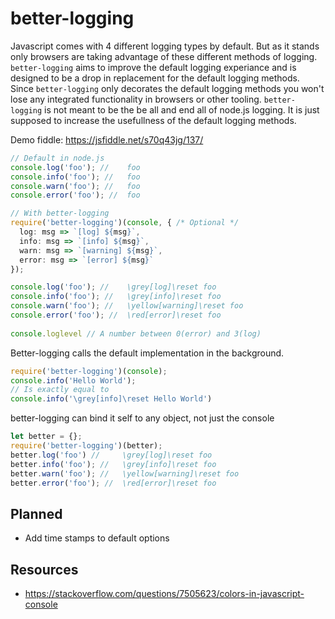 
# better-logging
Javascript comes with 4 different logging types by default. But as it stands only browsers are taking advantage of these different methods of logging. `better-logging` aims to improve the default logging experiance and is designed to be a drop in replacement for the default logging methods. <br>
Since `better-logging` only decorates the default logging methods you won't lose any integrated functionality in browsers or other tooling. `better-logging` is not meant to be the be all and end all of node.js logging. It is just supposed to increase the usefullness of the default logging methods.


Demo fiddle: https://jsfiddle.net/s70q43jg/137/

```ts
// Default in node.js
console.log('foo'); //    foo
console.info('foo'); //   foo
console.warn('foo'); //   foo
console.error('foo'); //  foo

// With better-logging
require('better-logging')(console, { /* Optional */
  log: msg => `[log] ${msg}`,
  info: msg => `[info] ${msg}`,
  warn: msg => `[warning] ${msg}`,
  error: msg => `[error] ${msg}`
});

console.log('foo'); //    \grey[log]\reset foo
console.info('foo'); //   \grey[info]\reset foo
console.warn('foo'); //   \yellow[warning]\reset foo
console.error('foo'); //  \red[error]\reset foo
 
console.loglevel // A number between 0(error) and 3(log)
```


Better-logging calls the default implementation in the background.

```ts
require('better-logging')(console);
console.info('Hello World');
// Is exactly equal to
console.info('\grey[info]\reset Hello World')
```


better-logging can bind it self to any object, not just the console

```ts
let better = {};
require('better-logging')(better);
better.log('foo') //     \grey[log]\reset foo
better.info('foo'); //   \grey[info]\reset foo
better.warn('foo'); //   \yellow[warning]\reset foo
better.error('foo'); //  \red[error]\reset foo
```


## Planned
* Add time stamps to default options

## Resources
*  https://stackoverflow.com/questions/7505623/colors-in-javascript-console

